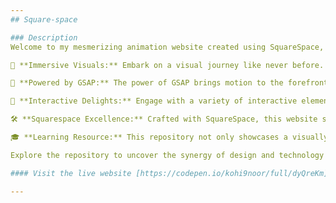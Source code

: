 ```yaml
---
## Square-space

### Description
Welcome to my mesmerizing animation website created using SquareSpace, GSAP (GreenSock Animation Platform), and a blend of HTML, CSS, and JavaScript! Dive into a world of dynamic visuals and interactive experiences that come to life with every click and scroll.

🎨 **Immersive Visuals:** Embark on a visual journey like never before. Watch in awe as intricate animations seamlessly blend with stunning design elements, creating an immersive experience that captivates your senses.

🚀 **Powered by GSAP:** The power of GSAP brings motion to the forefront, enabling fluid and breathtaking animations that add a touch of magic to every element on the page. From subtle transitions to eye-catching effects, GSAP takes your browsing experience to the next level.

🎉 **Interactive Delights:** Engage with a variety of interactive elements that respond to your actions. Scroll-triggered animations, click-based surprises, and hover effects await your exploration, making your visit an engaging and enjoyable adventure.

🛠️ **Squarespace Excellence:** Crafted with SquareSpace, this website stands on a foundation of simplicity and functionality. Seamlessly responsive, it ensures a consistent and enjoyable experience across all devices, from desktop to mobile.

🎓 **Learning Resource:** This repository not only showcases a visually stunning website but also serves as a learning resource for those interested in harnessing the power of GSAP for web animations. Delve into the code to uncover the secrets behind these enchanting effects.

Explore the repository to uncover the synergy of design and technology that fuels this animation wonderland. Witness firsthand the art of bringing static web elements to life, and let your creativity run wild with inspiration from this unique creation.

#### Visit the live website [https://codepen.io/kohi9noor/full/dyQreKm]

---
```

